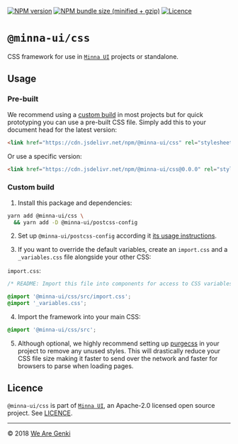 <!-- markdownlint-disable first-line-h1 ol-prefix -->

[![NPM version](https://img.shields.io/npm/v/@minna-ui/css.svg)](https://www.npmjs.com/package/@minna-ui/css)
[![NPM bundle size (minified + gzip)](https://img.shields.io/bundlephobia/minzip/@minna-ui/css.svg)](https://bundlephobia.com/result?p=@minna-ui/css)
[![Licence](https://img.shields.io/npm/l/@minna-ui/css.svg)](https://github.com/WeAreGenki/minna-ui/blob/master/LICENCE)

# `@minna-ui/css`

CSS framework for use in [`Minna UI`](https://github.com/WeAreGenki/minna-ui) projects or standalone.

## Usage

### Pre-built

We recommend using a [custom build](#custom-build) in most projects but for quick prototyping you can use a pre-built CSS file. Simply add this to your document head for the latest version:

```html
<link href="https://cdn.jsdelivr.net/npm/@minna-ui/css" rel="stylesheet" />
```

Or use a specific version:

<!-- prettier-ignore -->
```html
<link href="https://cdn.jsdelivr.net/npm/@minna-ui/css@0.0.0" rel="stylesheet"/>
```

### Custom build

1. Install this package and dependencies:

```sh
yarn add @minna-ui/css \
  && yarn add -D @minna-ui/postcss-config
```

2. Set up `@minna-ui/postcss-config` according it [its usage instructions](https://github.com/WeAreGenki/minna-ui/tree/master/utils/postcss-config).

3. If you want to override the default variables, create an `import.css` and a `_variables.css` file alongside your other CSS:

`import.css`:

```css
/* README: Import this file into components for access to CSS variables */

@import '@minna-ui/css/src/import.css';
@import '_variables.css';
```

4. Import the framework into your main CSS:

```css
@import '@minna-ui/css/src';
```

5. Although optional, we highly recommend setting up [purgecss](https://github.com/FullHuman/purgecss) in your project to remove any unused styles. This will drastically reduce your CSS file size making it faster to send over the network and faster for browsers to parse when loading pages.

## Licence

`@minna-ui/css` is part of [`Minna UI`](https://github.com/WeAreGenki/minna-ui), an Apache-2.0 licensed open source project. See [LICENCE](https://github.com/WeAreGenki/minna-ui/blob/master/LICENCE).

---

© 2018 [We Are Genki](https://wearegenki.com)
